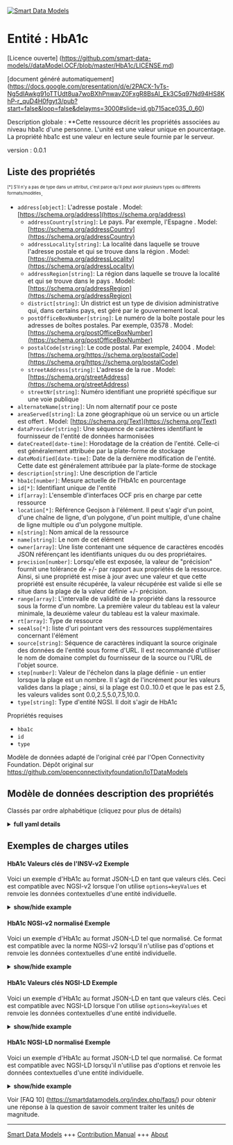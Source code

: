 <!-- 10-Header -->    
[![Smart Data Models](https://smartdatamodels.org/wp-content/uploads/2022/01/SmartDataModels_logo.png "Logo")](https://smartdatamodels.org)    
Entité : HbA1c    
==============<!-- /10-Header -->    
<!-- 15-License -->    
[Licence ouverte] (https://github.com/smart-data-models//dataModel.OCF/blob/master/HbA1c/LICENSE.md)    
[document généré automatiquement] (https://docs.google.com/presentation/d/e/2PACX-1vTs-Ng5dIAwkg91oTTUdt8ua7woBXhPnwavZ0FxgR8BsAI_Ek3C5q97Nd94HS8KhP-r_quD4H0fgyt3/pub?start=false&loop=false&delayms=3000#slide=id.gb715ace035_0_60)    
<!-- /15-License -->    
<!-- 20-Description -->    
Description globale : **Cette ressource décrit les propriétés associées au niveau hba1c d'une personne. L'unité est une valeur unique en pourcentage. La propriété hba1c est une valeur en lecture seule fournie par le serveur.    
version : 0.0.1    
<!-- /20-Description -->    
<!-- 30-PropertiesList -->    
## Liste des propriétés    
<sup><sub>[*] S'il n'y a pas de type dans un attribut, c'est parce qu'il peut avoir plusieurs types ou différents formats/modèles</sub></sup>.    
- `address[object]`: L'adresse postale  . Model: [https://schema.org/address](https://schema.org/address)	- `addressCountry[string]`: Le pays. Par exemple, l'Espagne  . Model: [https://schema.org/addressCountry](https://schema.org/addressCountry)    
	- `addressLocality[string]`: La localité dans laquelle se trouve l'adresse postale et qui se trouve dans la région  . Model: [https://schema.org/addressLocality](https://schema.org/addressLocality)    
	- `addressRegion[string]`: La région dans laquelle se trouve la localité et qui se trouve dans le pays  . Model: [https://schema.org/addressRegion](https://schema.org/addressRegion)    
	- `district[string]`: Un district est un type de division administrative qui, dans certains pays, est géré par le gouvernement local.      
	- `postOfficeBoxNumber[string]`: Le numéro de la boîte postale pour les adresses de boîtes postales. Par exemple, 03578  . Model: [https://schema.org/postOfficeBoxNumber](https://schema.org/postOfficeBoxNumber)    
	- `postalCode[string]`: Le code postal. Par exemple, 24004  . Model: [https://schema.org/https://schema.org/postalCode](https://schema.org/https://schema.org/postalCode)    
	- `streetAddress[string]`: L'adresse de la rue  . Model: [https://schema.org/streetAddress](https://schema.org/streetAddress)    
	- `streetNr[string]`: Numéro identifiant une propriété spécifique sur une voie publique      
- `alternateName[string]`: Un nom alternatif pour ce poste  - `areaServed[string]`: La zone géographique où un service ou un article est offert  . Model: [https://schema.org/Text](https://schema.org/Text)- `dataProvider[string]`: Une séquence de caractères identifiant le fournisseur de l'entité de données harmonisées  - `dateCreated[date-time]`: Horodatage de la création de l'entité. Celle-ci est généralement attribuée par la plate-forme de stockage  - `dateModified[date-time]`: Date de la dernière modification de l'entité. Cette date est généralement attribuée par la plate-forme de stockage  - `description[string]`: Une description de l'article  - `hba1c[number]`: Mesure actuelle de l'HbA1c en pourcentage  - `id[*]`: Identifiant unique de l'entité  - `if[array]`: L'ensemble d'interfaces OCF pris en charge par cette ressource  - `location[*]`: Référence Geojson à l'élément. Il peut s'agir d'un point, d'une chaîne de ligne, d'un polygone, d'un point multiple, d'une chaîne de ligne multiple ou d'un polygone multiple.  - `n[string]`: Nom amical de la ressource  - `name[string]`: Le nom de cet élément  - `owner[array]`: Une liste contenant une séquence de caractères encodés JSON référençant les identifiants uniques du ou des propriétaires.  - `precision[number]`: Lorsqu'elle est exposée, la valeur de "précision" fournit une tolérance de +/- par rapport aux propriétés de la ressource. Ainsi, si une propriété est mise à jour avec une valeur et que cette propriété est ensuite récupérée, la valeur récupérée est valide si elle se situe dans la plage de la valeur définie +/- précision.  - `range[array]`: L'intervalle de validité de la propriété dans la ressource sous la forme d'un nombre. La première valeur du tableau est la valeur minimale, la deuxième valeur du tableau est la valeur maximale.  - `rt[array]`: Type de ressource  - `seeAlso[*]`: liste d'uri pointant vers des ressources supplémentaires concernant l'élément  - `source[string]`: Séquence de caractères indiquant la source originale des données de l'entité sous forme d'URL. Il est recommandé d'utiliser le nom de domaine complet du fournisseur de la source ou l'URL de l'objet source.  - `step[number]`: Valeur de l'échelon dans la plage définie - un entier lorsque la plage est un nombre.  Il s'agit de l'incrément pour les valeurs valides dans la plage ; ainsi, si la plage est 0.0..10.0 et que le pas est 2.5, les valeurs valides sont 0.0,2.5,5.0,7.5,10.0.  - `type[string]`: Type d'entité NGSI. Il doit s'agir de HbA1c  <!-- /30-PropertiesList -->    
<!-- 35-RequiredProperties -->    
Propriétés requises    
- `hba1c`  - `id`  - `type`  <!-- /35-RequiredProperties -->    
<!-- 40-RequiredProperties -->    
Modèle de données adapté de l'original créé par l'Open Connectivity Foundation. Dépôt original sur https://github.com/openconnectivityfoundation/IoTDataModels    
<!-- /40-RequiredProperties -->    
<!-- 50-DataModelHeader -->    
## Modèle de données description des propriétés    
Classés par ordre alphabétique (cliquez pour plus de détails)    
<!-- /50-DataModelHeader -->    
<!-- 60-ModelYaml -->    
<details><summary><strong>full yaml details</strong></summary>      
```yaml    
HbA1c:      
  description: This Resource describes the Properties associated with a person's hba1c level.The unit is a single value that is percentage.The hba1c Property is a read-only value that is provided by the Server.      
  properties:      
    address:      
      description: The mailing address      
      properties:      
        addressCountry:      
          description: 'The country. For example, Spain'      
          type: string      
          x-ngsi:      
            model: https://schema.org/addressCountry      
            type: Property      
        addressLocality:      
          description: 'The locality in which the street address is, and which is in the region'      
          type: string      
          x-ngsi:      
            model: https://schema.org/addressLocality      
            type: Property      
        addressRegion:      
          description: 'The region in which the locality is, and which is in the country'      
          type: string      
          x-ngsi:      
            model: https://schema.org/addressRegion      
            type: Property      
        district:      
          description: 'A district is a type of administrative division that, in some countries, is managed by the local government'      
          type: string      
          x-ngsi:      
            type: Property      
        postOfficeBoxNumber:      
          description: 'The post office box number for PO box addresses. For example, 03578'      
          type: string      
          x-ngsi:      
            model: https://schema.org/postOfficeBoxNumber      
            type: Property      
        postalCode:      
          description: 'The postal code. For example, 24004'      
          type: string      
          x-ngsi:      
            model: https://schema.org/https://schema.org/postalCode      
            type: Property      
        streetAddress:      
          description: The street address      
          type: string      
          x-ngsi:      
            model: https://schema.org/streetAddress      
            type: Property      
        streetNr:      
          description: Number identifying a specific property on a public street      
          type: string      
          x-ngsi:      
            type: Property      
      type: object      
      x-ngsi:      
        model: https://schema.org/address      
        type: Property      
    alternateName:      
      description: An alternative name for this item      
      type: string      
      x-ngsi:      
        type: Property      
    areaServed:      
      description: The geographic area where a service or offered item is provided      
      type: string      
      x-ngsi:      
        model: https://schema.org/Text      
        type: Property      
    dataProvider:      
      description: A sequence of characters identifying the provider of the harmonised data entity      
      type: string      
      x-ngsi:      
        type: Property      
    dateCreated:      
      description: Entity creation timestamp. This will usually be allocated by the storage platform      
      format: date-time      
      type: string      
      x-ngsi:      
        type: Property      
    dateModified:      
      description: Timestamp of the last modification of the entity. This will usually be allocated by the storage platform      
      format: date-time      
      type: string      
      x-ngsi:      
        type: Property      
    description:      
      description: A description of this item      
      type: string      
      x-ngsi:      
        type: Property      
    hba1c:      
      description: Current HbA1c measurement in percentage      
      maximum: 100.0      
      minimum: 0.0      
      readOnly: true      
      type: number      
      x-ngsi:      
        type: Property      
    id:      
      anyOf:      
        - description: Identifier format of any NGSI entity      
          maxLength: 256      
          minLength: 1      
          pattern: ^[\w\-\.\{\}\$\+\*\[\]`|~^@!,:\\]+$      
          type: string      
          x-ngsi:      
            type: Property      
        - description: Identifier format of any NGSI entity      
          format: uri      
          type: string      
          x-ngsi:      
            type: Property      
      description: Unique identifier of the entity      
      x-ngsi:      
        type: Property      
    if:      
      description: The OCF Interface set supported by this Resource      
      items:      
        enum:      
          - oic.if.s      
          - oic.if.baseline      
        maxLength: 64      
        type: string      
      minItems: 1      
      readOnly: true      
      type: array      
      uniqueItems: true      
      x-ngsi:      
        type: Property      
    location:      
      description: 'Geojson reference to the item. It can be Point, LineString, Polygon, MultiPoint, MultiLineString or MultiPolygon'      
      oneOf:      
        - description: Geojson reference to the item. Point      
          properties:      
            bbox:      
              items:      
                type: number      
              minItems: 4      
              type: array      
            coordinates:      
              items:      
                type: number      
              minItems: 2      
              type: array      
            type:      
              enum:      
                - Point      
              type: string      
          required:      
            - type      
            - coordinates      
          title: GeoJSON Point      
          type: object      
          x-ngsi:      
            type: GeoProperty      
        - description: Geojson reference to the item. LineString      
          properties:      
            bbox:      
              items:      
                type: number      
              minItems: 4      
              type: array      
            coordinates:      
              items:      
                items:      
                  type: number      
                minItems: 2      
                type: array      
              minItems: 2      
              type: array      
            type:      
              enum:      
                - LineString      
              type: string      
          required:      
            - type      
            - coordinates      
          title: GeoJSON LineString      
          type: object      
          x-ngsi:      
            type: GeoProperty      
        - description: Geojson reference to the item. Polygon      
          properties:      
            bbox:      
              items:      
                type: number      
              minItems: 4      
              type: array      
            coordinates:      
              items:      
                items:      
                  items:      
                    type: number      
                  minItems: 2      
                  type: array      
                minItems: 4      
                type: array      
              type: array      
            type:      
              enum:      
                - Polygon      
              type: string      
          required:      
            - type      
            - coordinates      
          title: GeoJSON Polygon      
          type: object      
          x-ngsi:      
            type: GeoProperty      
        - description: Geojson reference to the item. MultiPoint      
          properties:      
            bbox:      
              items:      
                type: number      
              minItems: 4      
              type: array      
            coordinates:      
              items:      
                items:      
                  type: number      
                minItems: 2      
                type: array      
              type: array      
            type:      
              enum:      
                - MultiPoint      
              type: string      
          required:      
            - type      
            - coordinates      
          title: GeoJSON MultiPoint      
          type: object      
          x-ngsi:      
            type: GeoProperty      
        - description: Geojson reference to the item. MultiLineString      
          properties:      
            bbox:      
              items:      
                type: number      
              minItems: 4      
              type: array      
            coordinates:      
              items:      
                items:      
                  items:      
                    type: number      
                  minItems: 2      
                  type: array      
                minItems: 2      
                type: array      
              type: array      
            type:      
              enum:      
                - MultiLineString      
              type: string      
          required:      
            - type      
            - coordinates      
          title: GeoJSON MultiLineString      
          type: object      
          x-ngsi:      
            type: GeoProperty      
        - description: Geojson reference to the item. MultiLineString      
          properties:      
            bbox:      
              items:      
                type: number      
              minItems: 4      
              type: array      
            coordinates:      
              items:      
                items:      
                  items:      
                    items:      
                      type: number      
                    minItems: 2      
                    type: array      
                  minItems: 4      
                  type: array      
                type: array      
              type: array      
            type:      
              enum:      
                - MultiPolygon      
              type: string      
          required:      
            - type      
            - coordinates      
          title: GeoJSON MultiPolygon      
          type: object      
          x-ngsi:      
            type: GeoProperty      
      x-ngsi:      
        type: GeoProperty      
    n:      
      description: Friendly name of the Resource      
      maxLength: 64      
      readOnly: true      
      type: string      
      x-ngsi:      
        type: Property      
    name:      
      description: The name of this item      
      type: string      
      x-ngsi:      
        type: Property      
    owner:      
      description: A List containing a JSON encoded sequence of characters referencing the unique Ids of the owner(s)      
      items:      
        anyOf:      
          - description: Identifier format of any NGSI entity      
            maxLength: 256      
            minLength: 1      
            pattern: ^[\w\-\.\{\}\$\+\*\[\]`|~^@!,:\\]+$      
            type: string      
            x-ngsi:      
              type: Property      
          - description: Identifier format of any NGSI entity      
            format: uri      
            type: string      
            x-ngsi:      
              type: Property      
        description: Unique identifier of the entity      
        x-ngsi:      
          type: Property      
      type: array      
      x-ngsi:      
        type: Property      
    precision:      
      description: 'When exposed the value in ''precision'' provides a +/- tolerance against the Properties in the Resource. Thus if a Property is UPDATED to a value and that Property then RETRIEVED, the RETRIEVED value is valid if in the range of the set value +/- precision'      
      readOnly: true      
      type: number      
      x-ngsi:      
        type: Property      
    range:      
      description: 'The valid range for the Property in the Resource as a number. The first value in the array is the minimum value, the second value in the array is the maximum value'      
      items:      
        type: number      
      maxItems: 2      
      minItems: 2      
      readOnly: true      
      type: array      
      x-ngsi:      
        type: Property      
    rt:      
      description: Resource Type      
      items:      
        enum:      
          - oic.r.glucose.hba1c      
        maxLength: 64      
        type: string      
      minItems: 1      
      readOnly: true      
      type: array      
      uniqueItems: true      
      x-ngsi:      
        type: Property      
    seeAlso:      
      description: list of uri pointing to additional resources about the item      
      oneOf:      
        - items:      
            format: uri      
            type: string      
          minItems: 1      
          type: array      
        - format: uri      
          type: string      
      x-ngsi:      
        type: Property      
    source:      
      description: 'A sequence of characters giving the original source of the entity data as a URL. Recommended to be the fully qualified domain name of the source provider, or the URL to the source object'      
      type: string      
      x-ngsi:      
        type: Property      
    step:      
      description: 'Step value across the defined range an integer when the range is a number.  This is the increment for valid values across the range; so if range is 0.0..10.0 and step is 2.5 then valid values are 0.0,2.5,5.0,7.5,10.0'      
      readOnly: true      
      type: number      
      x-ngsi:      
        type: Property      
    type:      
      description: NGSI entity type. It has to be HbA1c      
      enum:      
        - HbA1c      
      type: string      
      x-ngsi:      
        type: Property      
  required:      
    - hba1c      
    - id      
    - type      
  type: object      
  x-derived-from: https://raw.githubusercontent.com/openconnectivityfoundation/IoTDataModels/master/GlucoseHbA1cResURI.swagger.json      
  x-disclaimer: 'Redistribution and use in source and binary forms, with or without modification, are permitted  provided that the license conditions are met. Copyleft (c) 2022 Contributors to Smart Data Models Program'      
  x-license-url: https://github.com/smart-data-models/dataModel.OCF/blob/master/HbA1c/LICENSE.md      
  x-model-schema: https://smart-data-models.github.io/dataModel.OCF/HbA1c/schema.json      
  x-model-tags: OCF      
  x-version: 0.0.1      
```    
</details>      
<!-- /60-ModelYaml -->    
<!-- 70-MiddleNotes -->    
<!-- /70-MiddleNotes -->    
<!-- 80-Examples -->    
## Exemples de charges utiles    
#### HbA1c Valeurs clés de l'INSV-v2 Exemple    
Voici un exemple d'HbA1c au format JSON-LD en tant que valeurs clés. Ceci est compatible avec NGSI-v2 lorsque l'on utilise `options=keyValues` et renvoie les données contextuelles d'une entité individuelle.    
<details><summary><strong>show/hide example</strong></summary>      
```json  
{  
  "id": "urn:ngsi-ld:HbA1c:id:NUUA:84448495",  
  "dateCreated": "1978-03-13T05:35:12Z",  
  "dateModified": "1985-01-29T17:46:14Z",  
  "source": "Amount majority start money school statement decade begin. Senior raise suggest bill firm book property.",  
  "name": "Projec",  
  "alternateName": "Surface difficult view same oil. Because girl protect buy window cell. Control section statement.",  
  "description": "Long soldier successful everything. Presiden",  
  "dataProvider": "Include view probably full. Rate view lot. Against hope enjoy ",  
  "owner": [  
    "urn:ngsi-ld:HbA1c:items:ISKK:07346260",  
    "urn:ngsi-ld:HbA1c:items:KENT:72458444"  
  ],  
  "seeAlso": [  
    "urn:ngsi-ld:HbA1c:items:LXIT:42668919"  
  ],  
  "location": {  
    "type": "Point",  
    "coordinates": [  
      40.9928635,  
      -6.596466  
    ]  
  },  
  "address": {  
    "streetAddress": "Himself give already authority.",  
    "addressLocality": "Much heart middle method live audience. Than campaign and week center respond. Approach whether di",  
    "addressRegion": "Cost give sea reveal coach. Blue still not father risk million will adul",  
    "addressCountry": "Employee you floor form. Financial she attention. Before military method far consider my we.",  
    "postalCode": "Sound hear image admit. Director",  
    "postOfficeBoxNumber": "Wall a gun pressure. Smile cultural hair stop. Wall increase involve family nature teacher.",  
    "streetNr": "Dinner business response draw. Scene stuff Mr site again.",  
    "district": "Seven recently husband care PM author company. History recent series price."  
  },  
  "areaServed": "Sound summer part have speak expect morning. Line report out process me. Along want experience space.",  
  "rt": [  
    "oic.r.glucose.hba1c"  
  ],  
  "hba1c": 8.0,  
  "range": [  
    765.7,  
    907.2  
  ],  
  "step": 962.1,  
  "precision": 285.2,  
  "n": "True suffer scene skin. Involve view culture themselves brothe",  
  "if": [  
    "oic.if.s"  
  ],  
  "type": "HbA1c"  
}  
```  
</details>    
#### HbA1c NGSI-v2 normalisé Exemple    
Voici un exemple d'HbA1c au format JSON-LD tel que normalisé. Ce format est compatible avec la norme NGSI-v2 lorsqu'il n'utilise pas d'options et renvoie les données contextuelles d'une entité individuelle.    
<details><summary><strong>show/hide example</strong></summary>      
```json  
{  
  "id": "urn:ngsi-ld:HbA1c:id:NUUA:84448495",  
  "dateCreated": {  
    "type": "DateTime",  
    "value": "1978-03-13T05:35:12Z"  
  },  
  "dateModified": {  
    "type": "DateTime",  
    "value": "1985-01-29T17:46:14Z"  
  },  
  "source": {  
    "type": "Text",  
    "value": "Amount majority start money school statement decade begin. Senior raise suggest bill firm book property."  
  },  
  "name": {  
    "type": "Text",  
    "value": "Projec"  
  },  
  "alternateName": {  
    "type": "Text",  
    "value": "Surface difficult view same oil. Because girl protect buy window cell. Control section statement."  
  },  
  "description": {  
    "type": "Text",  
    "value": "Long soldier successful everything. Presiden"  
  },  
  "dataProvider": {  
    "type": "Text",  
    "value": "Include view probably full. Rate view lot. Against hope enjoy "  
  },  
  "owner": {  
    "type": "StructuredValue",  
    "value": [  
      "urn:ngsi-ld:HbA1c:items:ISKK:07346260",  
      "urn:ngsi-ld:HbA1c:items:KENT:72458444"  
    ]  
  },  
  "seeAlso": {  
    "type": "StructuredValue",  
    "value": [  
      "urn:ngsi-ld:HbA1c:items:LXIT:42668919"  
    ]  
  },  
  "location": {  
    "type": "geo:json",  
    "value": {  
      "type": "Point",  
      "coordinates": [  
        40.9928635,  
        -6.596466  
      ]  
    }  
  },  
  "address": {  
    "type": "StructuredValue",  
    "value": {  
      "streetAddress": "Himself give already authority.",  
      "addressLocality": "Much heart middle method live audience. Than campaign and week center respond. Approach whether di",  
      "addressRegion": "Cost give sea reveal coach. Blue still not father risk million will adul",  
      "addressCountry": "Employee you floor form. Financial she attention. Before military method far consider my we.",  
      "postalCode": "Sound hear image admit. Director",  
      "postOfficeBoxNumber": "Wall a gun pressure. Smile cultural hair stop. Wall increase involve family nature teacher.",  
      "streetNr": "Dinner business response draw. Scene stuff Mr site again.",  
      "district": "Seven recently husband care PM author company. History recent series price."  
    }  
  },  
  "areaServed": {  
    "type": "Text",  
    "value": "Sound summer part have speak expect morning. Line report out process me. Along want experience space."  
  },  
  "rt": {  
    "type": "StructuredValue",  
    "value": [  
      "oic.r.glucose.hba1c"  
    ]  
  },  
  "hba1c": {  
    "type": "Number",  
    "value": 8.0  
  },  
  "range": {  
    "type": "StructuredValue",  
    "value": [  
      765.7,  
      907.2  
    ]  
  },  
  "step": {  
    "type": "Number",  
    "value": 962.1  
  },  
  "precision": {  
    "type": "Number",  
    "value": 285.2  
  },  
  "n": {  
    "type": "Text",  
    "value": "True suffer scene skin. Involve view culture themselves brothe"  
  },  
  "if": {  
    "type": "StructuredValue",  
    "value": [  
      "oic.if.s"  
    ]  
  },  
  "type": "HbA1c"  
}  
```  
</details>    
#### HbA1c Valeurs clés NGSI-LD Exemple    
Voici un exemple d'HbA1c au format JSON-LD en tant que valeurs clés. Ceci est compatible avec NGSI-LD lorsque l'on utilise `options=keyValues` et renvoie les données contextuelles d'une entité individuelle.    
<details><summary><strong>show/hide example</strong></summary>      
```json  
{  
  "id": "urn:ngsi-ld:HbA1c:id:NUUA:84448495",  
  "dateCreated": "1978-03-13T05:35:12Z",  
  "dateModified": "1985-01-29T17:46:14Z",  
  "source": "Amount majority start money school statement decade begin. Senior raise suggest bill firm book property.",  
  "name": "Projec",  
  "alternateName": "Surface difficult view same oil. Because girl protect buy window cell. Control section statement.",  
  "description": "Long soldier successful everything. Presiden",  
  "dataProvider": "Include view probably full. Rate view lot. Against hope enjoy ",  
  "owner": [  
    "urn:ngsi-ld:HbA1c:items:ISKK:07346260",  
    "urn:ngsi-ld:HbA1c:items:KENT:72458444"  
  ],  
  "seeAlso": [  
    "urn:ngsi-ld:HbA1c:items:LXIT:42668919"  
  ],  
  "location": {  
    "type": "Point",  
    "coordinates": [  
      40.9928635,  
      -6.596466  
    ]  
  },  
  "address": {  
    "streetAddress": "Himself give already authority.",  
    "addressLocality": "Much heart middle method live audience. Than campaign and week center respond. Approach whether di",  
    "addressRegion": "Cost give sea reveal coach. Blue still not father risk million will adul",  
    "addressCountry": "Employee you floor form. Financial she attention. Before military method far consider my we.",  
    "postalCode": "Sound hear image admit. Director",  
    "postOfficeBoxNumber": "Wall a gun pressure. Smile cultural hair stop. Wall increase involve family nature teacher.",  
    "streetNr": "Dinner business response draw. Scene stuff Mr site again.",  
    "district": "Seven recently husband care PM author company. History recent series price."  
  },  
  "areaServed": "Sound summer part have speak expect morning. Line report out process me. Along want experience space.",  
  "rt": [  
    "oic.r.glucose.hba1c"  
  ],  
  "hba1c": 8.0,  
  "range": [  
    765.7,  
    907.2  
  ],  
  "step": 962.1,  
  "precision": 285.2,  
  "n": "True suffer scene skin. Involve view culture themselves brothe",  
  "if": [  
    "oic.if.s"  
  ],  
  "type": "HbA1c",  
  "@context": [  
    "https://smartdatamodels.org/context.jsonld"  
  ]  
}  
```  
</details>    
#### HbA1c NGSI-LD normalisé Exemple    
Voici un exemple d'HbA1c au format JSON-LD tel que normalisé. Ce format est compatible avec NGSI-LD lorsqu'il n'utilise pas d'options et renvoie les données contextuelles d'une entité individuelle.    
<details><summary><strong>show/hide example</strong></summary>      
```json  
{  
    "id": "urn:ngsi-ld:HbA1c:id:NUUA:84448495",  
    "dateCreated": {  
        "type": "Property",  
        "value": {  
            "@type": "DateTime",  
            "@value": "1978-03-13T05:35:12Z"  
        }  
    },  
    "dateModified": {  
        "type": "Property",  
        "value": {  
            "@type": "DateTime",  
            "@value": "1985-01-29T17:46:14Z"  
        }  
    },  
    "source": {  
        "type": "Property",  
        "value": "Amount majority start money school statement decade begin. Senior raise suggest bill firm book property."  
    },  
    "name": {  
        "type": "Property",  
        "value": "Projec"  
    },  
    "alternateName": {  
        "type": "Property",  
        "value": "Surface difficult view same oil. Because girl protect buy window cell. Control section statement."  
    },  
    "description": {  
        "type": "Property",  
        "value": "Long soldier successful everything. Presiden"  
    },  
    "dataProvider": {  
        "type": "Property",  
        "value": "Include view probably full. Rate view lot. Against hope enjoy "  
    },  
    "owner": {  
        "type": "Property",  
        "value": [  
            "urn:ngsi-ld:HbA1c:items:ISKK:07346260",  
            "urn:ngsi-ld:HbA1c:items:KENT:72458444"  
        ]  
    },  
    "seeAlso": {  
        "type": "Property",  
        "value": [  
            "urn:ngsi-ld:HbA1c:items:LXIT:42668919"  
        ]  
    },  
    "location": {  
        "type": "GeoProperty",  
        "value": {  
            "type": "Point",  
            "coordinates": [  
                40.9928635,  
                -6.596466  
            ]  
        }  
    },  
    "address": {  
        "type": "Property",  
        "value": {  
            "streetAddress": "Himself give already authority.",  
            "addressLocality": "Much heart middle method live audience. Than campaign and week center respond. Approach whether di",  
            "addressRegion": "Cost give sea reveal coach. Blue still not father risk million will adul",  
            "addressCountry": "Employee you floor form. Financial she attention. Before military method far consider my we.",  
            "postalCode": "Sound hear image admit. Director",  
            "postOfficeBoxNumber": "Wall a gun pressure. Smile cultural hair stop. Wall increase involve family nature teacher.",  
            "streetNr": "Dinner business response draw. Scene stuff Mr site again.",  
            "district": "Seven recently husband care PM author company. History recent series price."  
        }  
    },  
    "areaServed": {  
        "type": "Property",  
        "value": "Sound summer part have speak expect morning. Line report out process me. Along want experience space."  
    },  
    "rt": {  
        "type": "Property",  
        "value": [  
            "oic.r.glucose.hba1c"  
        ]  
    },  
    "hba1c": {  
        "type": "Property",  
        "value": 8.0  
    },  
    "range": {  
        "type": "Property",  
        "value": [  
            765.7,  
            907.2  
        ]  
    },  
    "step": {  
        "type": "Property",  
        "value": 962.1  
    },  
    "precision": {  
        "type": "Property",  
        "value": 285.2  
    },  
    "n": {  
        "type": "Property",  
        "value": "True suffer scene skin. Involve view culture themselves brothe"  
    },  
    "if": {  
        "type": "Property",  
        "value": [  
            "oic.if.s"  
        ]  
    },  
    "type": "HbA1c",  
    "@context": [  
        "https://smartdatamodels.org/context.jsonld"  
    ]  
}  
```  
</details><!-- /80-Examples -->    
<!-- 90-FooterNotes -->    
<!-- /90-FooterNotes -->    
<!-- 95-Units -->    
Voir [FAQ 10] (https://smartdatamodels.org/index.php/faqs/) pour obtenir une réponse à la question de savoir comment traiter les unités de magnitude.    
<!-- /95-Units -->    
<!-- 97-LastFooter -->    
---    
[Smart Data Models](https://smartdatamodels.org) +++ [Contribution Manual](https://bit.ly/contribution_manual) +++ [About](https://bit.ly/Introduction_SDM)<!-- /97-LastFooter -->    
